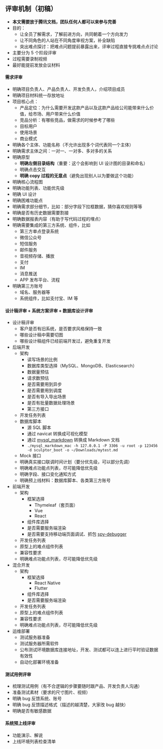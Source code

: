 
## 评审机制（初稿）

- **本文需要放于腾讯文档，团队任何人都可以来参与完善**
- 目的：
    - 让全员了解需求，了解前进方向，共同朝着一个方向发力
    - 让不同角色的人站在不同角度审视方案，补全缺陷
    - 突出难点探讨：把难点问题提前暴露出来，评审过程直接专挑难点点讨论
- 主要分为 5 个阶段评审
- 过程需要录制视频
- 最好能提前发放会议材料


#### 需求评审

- 明确项目负责人、产品负责人、开发负责人，介绍项目成员
- 明确项目材料统一存放地址
- 项目核心点：
    - 产品定位：为什么需要开发这款产品以及这款产品给公司能带来什么价值，给市场、用户带来什么价值
    - 竞品分析：有哪些竞品，做需求的时候参考了哪些
    - 目标用户
    - 使用场景
    - 商业模式
- 明确各个主体、功能名称（不允许出现多个词代表同一个主体）
- 明确需求主体之间：一对一、一对多、多对多的关系
- 明确原型
    - **明确左侧目录结构**（重要：这个会影响到 UI 设计图的目录和命名）
    - 明确点击交互
    - **明确 copy 过程的无意点**（避免出现别人以为要做这个功能）
- 明确核心流程图
- 明确功能列表、功能优先级
- 明确 UI 设计
- 明确困难功能点
- 明确需求部分细节，比如：部分字段下拉框数据，猜你喜欢规则等等
- 明确是否有历史数据需要割接
- 明确数据报表内容（有助于写代码过程的埋点）
- 明确需要集成的第三方系统、组件，比如
    - 第三方单点登录系统
    - 微信公众号
    - 短信服务
    - 邮件服务
    - 音视频存储、播放
    - 支付
    - IM
    - 消息推送
    - APP 发布平台、流程
- 明确第三方账号
    - 域名、服务器等
    - 系统组件，比如支付宝、IM 等

#### 设计稿评审 + 系统方案评审 + 数据库设计评审

- 设计稿评审
    - 客户是否有旧系统，是否要求风格保持一致
    - 哪些设计稿中需要切图
    - 哪些设计稿组件已经前端开发过，避免重复开发
- 后端开发
    - 架构
        - 读写场景的比例
        - 数据库类型选择（MySQL、MongoDB、Elasticsearch）
        - 数据量预估
        - 请求数预估
        - 是否需要用到异步
        - 是否需要用到调度
        - 是否有导入导出场景
        - 是否有批量数据处理场景
        - 第三方接口
    - 开发任务列表
    - 数据库脚本
        - 源 SQL 脚本
        - 通过 navicat 转换成可视化模型
        - 通过 [mysql_markdown](https://github.com/alicfeng/mysql_markdown) 转换成 Markdown 文档
        - `./mysql_markdown_mac -h 127.0.0.1 -P 3306 -u root -p 123456 -d sculptor_boot -o ~/Downloads/mytest.md`
    - Mock 接口
    - 明确真实接口联调时间计划（要分优先级，可以部分先调）
    - 明确难点功能点列表，尽可能降低优先级
    - 明确字段、接口变化通知方式
    - 明确预上线材料：数据库脚本、各类第三方账号
- 前端开发
    - 架构
        - 框架选择
            - Thymeleaf（套页面）
            - Vue
            - React
        - 组件库选择
        - 是否需要服务端渲染
        - 是否需要支持移动端页面调试、抓包 [spy-debugger](https://github.com/wuchangming/spy-debugger)
    - 开发任务列表
    - 原型上的难点组件列表
    - 兼容性要求
    - 明确难点功能点列表，尽可能降低优先级
- 混合开发
    - 架构
        - 框架选择
            - React Native
            - Flutter
        - 组件库选择
        - 是否需要服务端渲染
    - 开发任务列表
    - 原型上的难点组件列表
    - 兼容性要求
    - 明确难点功能点列表，尽可能降低优先级
- 运维部署
    - 测试服务器准备
    - 测试服务器所需软件
    - 公布测试环境数据库连接地址，开发、测试都可以连上进行平时验证数据有效性
    - 自动化部署环境准备


#### 测试用例评审

- 梳理测试用例（有不合逻辑的步骤要随时跟产品、开发负责人沟通）
- 准备测试素材（要求的尺寸图片、视频）
- 明确 bug 反馈系统、账号
- 明确 bug 反馈描述格式（描述的越清楚，大家改 bug 越快）
- 明确是否有敏感数据

#### 系统预上线评审

- 功能演示、解说
- 上线环境列表检查清单
